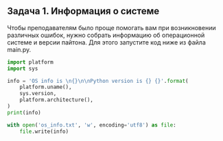 ## Задача 1. Информация о системе
Чтобы преподавателям было проще помогать вам при возникновении различных ошибок, нужно собрать информацию об операционной системе и версии пайтона. Для этого запустите код ниже из файла main.py. 

````python
import platform
import sys

info = 'OS info is \n{}\n\nPython version is {} {}'.format(
    platform.uname(),
    sys.version,
    platform.architecture(),
)
print(info)

with open('os_info.txt', 'w', encoding='utf8') as file:
    file.write(info)
````